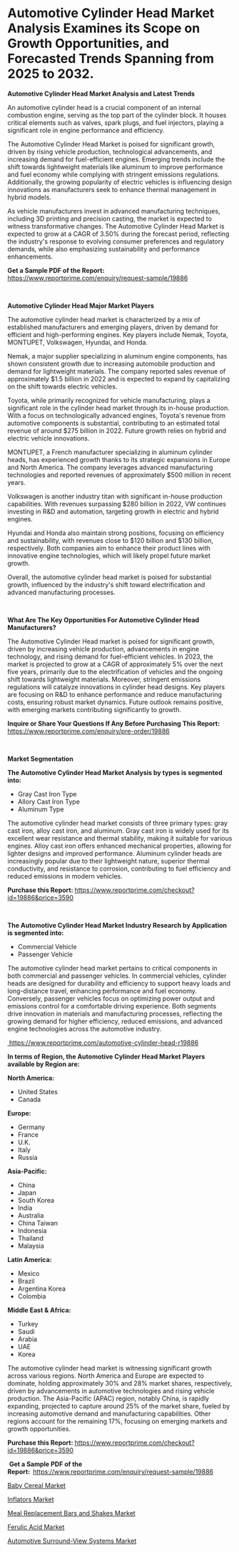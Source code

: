 <p><h1>Automotive Cylinder Head Market Analysis Examines its Scope on Growth Opportunities, and Forecasted Trends Spanning from 2025 to 2032.</h1></p><p><strong>Automotive Cylinder Head Market Analysis and Latest Trends</strong></p>
<p><p>An automotive cylinder head is a crucial component of an internal combustion engine, serving as the top part of the cylinder block. It houses critical elements such as valves, spark plugs, and fuel injectors, playing a significant role in engine performance and efficiency. </p><p>The Automotive Cylinder Head Market is poised for significant growth, driven by rising vehicle production, technological advancements, and increasing demand for fuel-efficient engines. Emerging trends include the shift towards lightweight materials like aluminum to improve performance and fuel economy while complying with stringent emissions regulations. Additionally, the growing popularity of electric vehicles is influencing design innovations as manufacturers seek to enhance thermal management in hybrid models. </p><p>As vehicle manufacturers invest in advanced manufacturing techniques, including 3D printing and precision casting, the market is expected to witness transformative changes. The Automotive Cylinder Head Market is expected to grow at a CAGR of 3.50% during the forecast period, reflecting the industry's response to evolving consumer preferences and regulatory demands, while also emphasizing sustainability and performance enhancements.</p></p>
<p><strong>Get a Sample PDF of the Report:&nbsp;</strong> <a href="https://www.reportprime.com/enquiry/request-sample/19886?utm_campaign=2310&utm_medium=2&utm_source=Github&utm_content=ia&utm_term=17032025&utm_id=automotive-cylinder-head">https://www.reportprime.com/enquiry/request-sample/19886</a></p>
<p>&nbsp;</p>
<p><strong>Automotive Cylinder Head Major Market Players</strong></p>
<p><p>The automotive cylinder head market is characterized by a mix of established manufacturers and emerging players, driven by demand for efficient and high-performing engines. Key players include Nemak, Toyota, MONTUPET, Volkswagen, Hyundai, and Honda.</p><p>Nemak, a major supplier specializing in aluminum engine components, has shown consistent growth due to increasing automobile production and demand for lightweight materials. The company reported sales revenue of approximately $1.5 billion in 2022 and is expected to expand by capitalizing on the shift towards electric vehicles.</p><p>Toyota, while primarily recognized for vehicle manufacturing, plays a significant role in the cylinder head market through its in-house production. With a focus on technologically advanced engines, Toyota's revenue from automotive components is substantial, contributing to an estimated total revenue of around $275 billion in 2022. Future growth relies on hybrid and electric vehicle innovations.</p><p>MONTUPET, a French manufacturer specializing in aluminum cylinder heads, has experienced growth thanks to its strategic expansions in Europe and North America. The company leverages advanced manufacturing technologies and reported revenues of approximately $500 million in recent years.</p><p>Volkswagen is another industry titan with significant in-house production capabilities. With revenues surpassing $280 billion in 2022, VW continues investing in R&D and automation, targeting growth in electric and hybrid engines.</p><p>Hyundai and Honda also maintain strong positions, focusing on efficiency and sustainability, with revenues close to $120 billion and $130 billion, respectively. Both companies aim to enhance their product lines with innovative engine technologies, which will likely propel future market growth.</p><p>Overall, the automotive cylinder head market is poised for substantial growth, influenced by the industry's shift toward electrification and advanced manufacturing processes.</p></p>
<p>&nbsp;</p>
<p><strong>What Are The Key Opportunities For Automotive Cylinder Head Manufacturers?</strong></p>
<p><p>The Automotive Cylinder Head market is poised for significant growth, driven by increasing vehicle production, advancements in engine technology, and rising demand for fuel-efficient vehicles. In 2023, the market is projected to grow at a CAGR of approximately 5% over the next five years, primarily due to the electrification of vehicles and the ongoing shift towards lightweight materials. Moreover, stringent emissions regulations will catalyze innovations in cylinder head designs. Key players are focusing on R&D to enhance performance and reduce manufacturing costs, ensuring robust market dynamics. Future outlook remains positive, with emerging markets contributing significantly to growth.</p></p>
<p><strong>Inquire or Share Your Questions If Any Before Purchasing This Report:</strong> <a href="https://www.reportprime.com/enquiry/pre-order/19886?utm_campaign=2310&utm_medium=2&utm_source=Github&utm_content=ia&utm_term=17032025&utm_id=automotive-cylinder-head">https://www.reportprime.com/enquiry/pre-order/19886</a></p>
<p>&nbsp;</p>
<p><strong>Market Segmentation</strong></p>
<p><strong>The Automotive Cylinder Head Market Analysis by types is segmented into:</strong></p>
<p><ul><li>Gray Cast Iron Type</li><li>Allory Cast Iron Type</li><li>Aluminum Type</li></ul></p>
<p><p>The automotive cylinder head market consists of three primary types: gray cast iron, alloy cast iron, and aluminum. Gray cast iron is widely used for its excellent wear resistance and thermal stability, making it suitable for various engines. Alloy cast iron offers enhanced mechanical properties, allowing for lighter designs and improved performance. Aluminum cylinder heads are increasingly popular due to their lightweight nature, superior thermal conductivity, and resistance to corrosion, contributing to fuel efficiency and reduced emissions in modern vehicles.</p></p>
<p><strong>Purchase this Report:&nbsp;</strong><a href="https://www.reportprime.com/checkout?id=19886&price=3590&utm_campaign=2310&utm_medium=2&utm_source=Github&utm_content=ia&utm_term=17032025&utm_id=automotive-cylinder-head">https://www.reportprime.com/checkout?id=19886&price=3590</a></p>
<p>&nbsp;</p>
<p><strong>The Automotive Cylinder Head Market Industry Research by Application is segmented into:</strong></p>
<p><ul><li>Commercial Vehicle</li><li>Passenger Vehicle</li></ul></p>
<p><p>The automotive cylinder head market pertains to critical components in both commercial and passenger vehicles. In commercial vehicles, cylinder heads are designed for durability and efficiency to support heavy loads and long-distance travel, enhancing performance and fuel economy. Conversely, passenger vehicles focus on optimizing power output and emissions control for a comfortable driving experience. Both segments drive innovation in materials and manufacturing processes, reflecting the growing demand for higher efficiency, reduced emissions, and advanced engine technologies across the automotive industry.</p></p>
<p><a href="https://www.reportprime.com/automotive-cylinder-head-r19886?utm_campaign=2310&utm_medium=2&utm_source=Github&utm_content=ia&utm_term=17032025&utm_id=automotive-cylinder-head">&nbsp;https://www.reportprime.com/automotive-cylinder-head-r19886</a></p>
<p><strong>In terms of Region, the Automotive Cylinder Head Market Players available by Region are:</strong></p>
<p>
    <p> <strong> North America: </strong>
        <ul>
            <li>United States</li>
            <li>Canada</li>
        </ul>
        </p> 
    <p> <strong> Europe: </strong>
        <ul>
            <li>Germany</li>
            <li>France</li>
            <li>U.K.</li>
            <li>Italy</li>
            <li>Russia</li>
        </ul>
        </p> 
    <p> <strong> Asia-Pacific: </strong>
        <ul>
            <li>China</li>
            <li>Japan</li>
            <li>South Korea</li>
            <li>India</li>
            <li>Australia</li>
            <li>China Taiwan</li>
            <li>Indonesia</li>
            <li>Thailand</li>
            <li>Malaysia</li>
        </ul>
        </p> 
    <p> <strong> Latin America: </strong>
        <ul>
            <li>Mexico</li>
            <li>Brazil</li>
            <li>Argentina Korea</li>
            <li>Colombia</li>
        </ul>
        </p> 
    <p> <strong> Middle East & Africa: </strong>
        <ul>
            <li>Turkey</li>
            <li>Saudi</li>
            <li>Arabia</li>
            <li>UAE</li>
            <li>Korea</li>
        </ul>
    </p>
    </p>
<p><p>The automotive cylinder head market is witnessing significant growth across various regions. North America and Europe are expected to dominate, holding approximately 30% and 28% market shares, respectively, driven by advancements in automotive technologies and rising vehicle production. The Asia-Pacific (APAC) region, notably China, is rapidly expanding, projected to capture around 25% of the market share, fueled by increasing automotive demand and manufacturing capabilities. Other regions account for the remaining 17%, focusing on emerging markets and growth opportunities.</p></p>
<p><strong>Purchase this Report: </strong><a href="https://www.reportprime.com/checkout?id=19886&price=3590&utm_campaign=2310&utm_medium=2&utm_source=Github&utm_content=ia&utm_term=17032025&utm_id=automotive-cylinder-head">https://www.reportprime.com/checkout?id=19886&price=3590</a></p>
<p>&nbsp;<strong>Get a Sample PDF of the Report:&nbsp;&nbsp;</strong><a href="https://www.reportprime.com/enquiry/request-sample/19886?utm_campaign=2310&utm_medium=2&utm_source=Github&utm_content=ia&utm_term=17032025&utm_id=automotive-cylinder-head">https://www.reportprime.com/enquiry/request-sample/19886</a></p>
<p><strong></strong></p>
<p><p><a href="https://www.linkedin.com/pulse/extensive-analysis-baby-cereal-market-anticipated-cagr-6-xntyf?utm_campaign=2310&utm_medium=2&utm_source=Github&utm_content=ia&utm_term=17032025&utm_id=automotive-cylinder-head">Baby Cereal Market</a></p><p><a href="https://github.com/calizlewin2f/Market-Research-Report-List-1/blob/main/inflators-market.md?utm_campaign=2310&utm_medium=2&utm_source=Github&utm_content=ia&utm_term=17032025&utm_id=automotive-cylinder-head">Inflators Market</a></p><p><a href="https://www.linkedin.com/pulse/examining-market-drivers-meal-replacement-bars-shakes-expected-kg8ff?utm_campaign=2310&utm_medium=2&utm_source=Github&utm_content=ia&utm_term=17032025&utm_id=automotive-cylinder-head">Meal Replacement Bars and Shakes Market</a></p><p><a href="https://www.linkedin.com/pulse/ferulic-acid-market-analysis-driving-business-advancement-aevvf?utm_campaign=2310&utm_medium=2&utm_source=Github&utm_content=ia&utm_term=17032025&utm_id=automotive-cylinder-head">Ferulic Acid Market</a></p><p><a href="https://github.com/janustabarf2/Market-Research-Report-List-1/blob/main/automotive-surround-view-systems-market.md?utm_campaign=2310&utm_medium=2&utm_source=Github&utm_content=ia&utm_term=17032025&utm_id=automotive-cylinder-head">Automotive Surround-View Systems Market</a></p></p>
